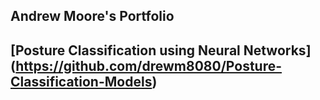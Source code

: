 ## Andrew Moore's Portfolio

## [Posture Classification using Neural Networks] (https://github.com/drewm8080/Posture-Classification-Models)


